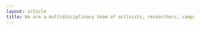 ```yaml
---
layout: article
title: We are a multidisciplinary team of activists, researchers, campaigners and citizens aiming to dismantle the causes of state violence.
---
```

